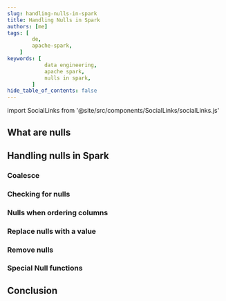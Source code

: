 ```yaml
---
slug: handling-nulls-in-spark
title: Handling Nulls in Spark
authors: [me]
tags: [
        de,
        apache-spark,
    ]
keywords: [
            data engineering,
            apache spark,
            nulls in spark,
        ]
hide_table_of_contents: false
---
```


import SocialLinks from '@site/src/components/SocialLinks/socialLinks.js'
<!-- truncate -->

## What are nulls

## Handling nulls in Spark

### Coalesce

### Checking for nulls

### Nulls when ordering columns

### Replace nulls with a value

### Remove nulls

### Special Null functions

## Conclusion